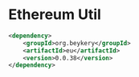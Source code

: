# Ethereum Util

```xml
<dependency>
    <groupId>org.beykery</groupId>
    <artifactId>eu</artifactId>
    <version>0.0.38</version>
</dependency>
```
